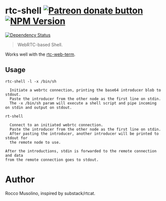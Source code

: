 # rtc-shell <span class="badge-patreon"><a href="https://patreon.com/roccomuso" title="Donate to this project using Patreon"><img src="https://img.shields.io/badge/patreon-donate-yellow.svg" alt="Patreon donate button" /></a></span> [![NPM Version](https://img.shields.io/npm/v/rtc-shell.svg)](https://www.npmjs.com/package/rtc-shell)
[![Dependency Status](https://david-dm.org/roccomuso/rtc-shell.png)](https://david-dm.org/roccomuso/rtc-shell)

> WebRTC-based Shell.

Works well with the [rtc-web-term](https://github.com/roccomuso/rtc-web-term).

## Usage

```
rtc-shell -l -x /bin/sh

  Initiate a webrtc connection, printing the base64 introducer blob to stdout.
  Paste the introducer from the other node as the first line on stdin.
  The -x /bin/sh param will execute a shell script and pipe incoming on stdin and output on stdout.

rt-shell

  Connect to an initiated webrtc connection.
  Paste the introducer from the other node as the first line on stdin.
  After pasting the introducer, another introducer will be printed to stdout for
  the remote node to use.

After the introductions, stdin is forwarded to the remote connection and data
from the remote connection goes to stdout.
```

# Author

Rocco Musolino, inspired by substack/rtcat.
